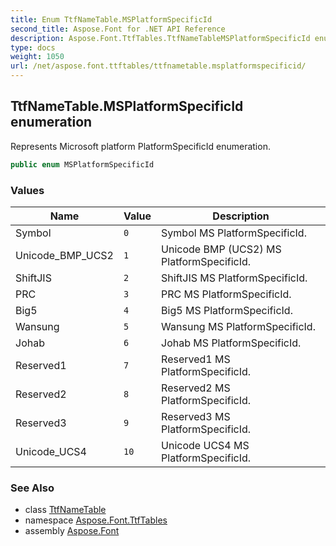 ```yaml
---
title: Enum TtfNameTable.MSPlatformSpecificId
second_title: Aspose.Font for .NET API Reference
description: Aspose.Font.TtfTables.TtfNameTableMSPlatformSpecificId enum. Represents Microsoft platform PlatformSpecificId enumeration
type: docs
weight: 1050
url: /net/aspose.font.ttftables/ttfnametable.msplatformspecificid/
---
```

## TtfNameTable.MSPlatformSpecificId enumeration

Represents Microsoft platform PlatformSpecificId enumeration.

```csharp
public enum MSPlatformSpecificId
```

### Values

| Name | Value | Description |
| --- | --- | --- |
| Symbol | `0` | Symbol MS PlatformSpecificId. |
| Unicode_BMP_UCS2 | `1` | Unicode BMP (UCS2) MS PlatformSpecificId. |
| ShiftJIS | `2` | ShiftJIS MS PlatformSpecificId. |
| PRC | `3` | PRC MS PlatformSpecificId. |
| Big5 | `4` | Big5 MS PlatformSpecificId. |
| Wansung | `5` | Wansung MS PlatformSpecificId. |
| Johab | `6` | Johab MS PlatformSpecificId. |
| Reserved1 | `7` | Reserved1 MS PlatformSpecificId. |
| Reserved2 | `8` | Reserved2 MS PlatformSpecificId. |
| Reserved3 | `9` | Reserved3 MS PlatformSpecificId. |
| Unicode_UCS4 | `10` | Unicode UCS4 MS PlatformSpecificId. |

### See Also

* class [TtfNameTable](../ttfnametable/)
* namespace [Aspose.Font.TtfTables](../../aspose.font.ttftables/)
* assembly [Aspose.Font](../../)


